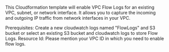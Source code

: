 
This Cloudformation template will enable VPC Flow Logs for an existing VPC, subnet, or network interface. It allows you to capture the incoming and outgoing IP traffic from network interfaces in your VPC.


Prerequisites: Create a new cloudwatch logs named "FlowLogs" and  S3 bucket or select an existing S3 bucket and cloudwatch logs to store Flow Logs.
Resource Id: Please mention your VPC ID in which you need to enable flow logs.

